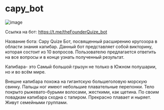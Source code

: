 # capy_bot

![image](https://github.com/GulnazaS/capy_bot/assets/61411989/c73b33d7-5c5e-4a9d-9b08-1d4bbb0770fb)

Ссылка на бот: https://t.me/theFounderQuize_bot

Название бота: Capy Quize
Бот, посвященный расширению кругозора в  области знания капибар. Данный бот представляет собой викторину, которая состоит из 10 вопросов. Пользователю предлагается ответить на все вопросы и в конце узнать полученный результат. 

Капибара- это Самый большой грызун не только в Южном полушарии, но и во всём мире.

Внешне капибара похожа на гигантскую большеголовую морскую свинку. Пальцы ног имеют небольшие плавательные перепонки. Тело покрыто рыжевато-бурыми волосами, жесткими, как щетина. По своим повадкам капибара сходна с тапиром. Прекрасно плавает и ныряет. Живут семейными группами. 
